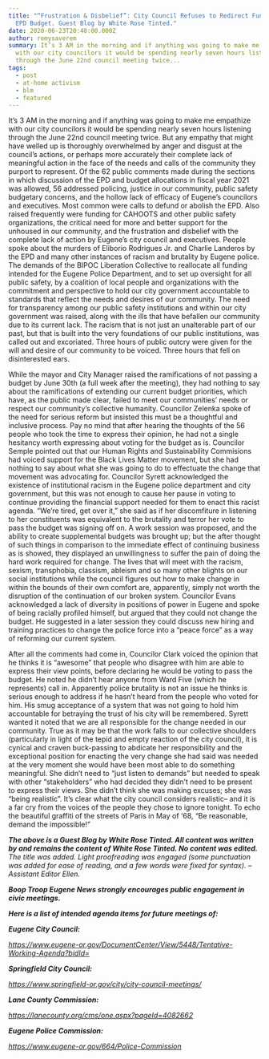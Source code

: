 ```yaml
---
title: "“Frustration & Disbelief”: City Council Refuses to Redirect Funds from
  EPD Budget. Guest Blog by White Rose Tinted."
date: 2020-06-23T20:48:00.000Z
author: remysaverem
summary: It’s 3 AM in the morning and if anything was going to make me empathize
  with our city councilors it would be spending nearly seven hours listening
  through the June 22nd council meeting twice...
tags:
  - post
  - at-home activism
  - blm
  - featured
---
```

<!--StartFragment-->

It’s 3 AM in the morning and if anything was going to make me empathize with our city councilors it would be spending nearly seven hours listening through the June 22nd council meeting twice. But any empathy that might have welled up is thoroughly overwhelmed by anger and disgust at the council’s actions, or perhaps more accurately their complete lack of meaningful action in the face of the needs and calls of the community they purport to represent. Of the 62 public comments made during the sections in which discussion of the EPD and budget allocations in fiscal year 2021 was allowed, 56 addressed policing, justice in our community, public safety budgetary concerns, and the hollow lack of efficacy of Eugene’s councilors and executives. Most common were calls to defund or abolish the EPD. Also raised frequently were funding for CAHOOTS and other public safety organizations, the critical need for more and better support for the unhoused in our community, and the frustration and disbelief with the complete lack of action by Eugene’s city council and executives. People spoke about the murders of Eliborio Rodrigues Jr. and Charlie Landeros by the EPD and many other instances of racism and brutality by Eugene police. The demands of the BIPOC Liberation Collective to reallocate all funding intended for the Eugene Police Department, and to set up oversight for all public safety, by a coalition of local people and organizations with the commitment and perspective to hold our city government accountable to standards that reflect the needs and desires of our community. The need for transparency among our public safety institutions and within our city government was raised, along with the ills that have befallen our community due to its current lack. The racism that is not just an unalterable part of our past, but that is built into the very foundations of our public institutions, was called out and excoriated. Three hours of public outcry were given for the will and desire of our community to be voiced. Three hours that fell on disinterested ears.



While the mayor and City Manager raised the ramifications of not passing a budget by June 30th (a full week after the meeting), they had nothing to say about the ramifications of extending our current budget priorities, which have, as the public made clear, failed to meet our communities’ needs or respect our community’s collective humanity. Councilor Zelenka spoke of the need for serious reform but insisted this must be a thoughtful and inclusive process. Pay no mind that after hearing the thoughts of the 56 people who took the time to express their opinion, he had not a single hesitancy worth expressing about voting for the budget as is. Councilor Semple pointed out that our Human Rights and Sustainability Commisions had voiced support for the Black Lives Matter movement, but she had nothing to say about what she was going to do to effectuate the change that movement was advocating for. Councilor Syrett acknowledged the existence of institutional racism in the Eugene police department and city government, but this was not enough to cause her pause in voting to continue providing the financial support needed for them to enact this racist agenda. “We’re tired, get over it,” she said as if her discomfiture in listening to her constituents was equivalent to the brutality and terror her vote to pass the budget was signing off on. A work session was proposed, and the ability to create supplemental budgets was brought up; but the after thought of such things in comparison to the immediate effect of continuing business as is showed, they displayed an unwillingness to suffer the pain of doing the hard work required for change. The lives that will meet with the racism, sexism, transphobia, classism, ableism and so many other blights on our social institutions while the council figures out how to make change in within the bounds of their own comfort are, apparently, simply not worth the disruption of the continuation of our broken system. Councilor Evans acknowledged a lack of diversity in positions of power in Eugene and spoke of being racially profiled himself, but argued that they could not change the budget. He suggested in a later session they could discuss new hiring and training practices to change the police force into a “peace force” as a way of reforming our current system.



After all the comments had come in, Councilor Clark voiced the opinion that he thinks it is “awesome” that people who disagree with him are able to express their view points, before declaring he would be voting to pass the budget. He noted he didn’t hear anyone from Ward Five (which he represents) call in. Apparently police brutality is not an issue he thinks is serious enough to address if he hasn’t heard from the people who voted for him. His smug acceptance of a system that was not going to hold him accountable for betraying the trust of his city will be remembered. Syrett wanted it noted that we are all responsible for the change needed in our community. True as it may be that the work falls to our collective shoulders (particularly in light of the tepid and empty reaction of the city council), it is cynical and craven buck-passing to abdicate her responsibility and the exceptional position for enacting the very change she had said was needed at the very moment she would have been most able to do something meaningful. She didn’t need to “just listen to demands” but needed to speak with other “stakeholders” who had decided they didn’t need to be present to express their views. She didn’t think she was making excuses; she was “being realistic”. It’s clear what the city council considers realistic– and it is a far cry from the voices of the people they chose to ignore tonight. To echo the beautiful graffiti of the streets of Paris in May of ‘68, “Be reasonable, demand the impossible!”

***The above is a Guest Blog by White Rose Tinted. All content was written by and remains the content of White Rose Tinted. No content was edited.** The title was added. Light proofreading was engaged (some punctuation was added for ease of reading, and a few words were fixed for syntax). –Assistant Editor Ellen.*

***Boop Troop Eugene News strongly encourages public engagement in civic meetings.***

***Here is a list of intended agenda items for future meetings of:***

***Eugene City Council:***

*<https://www.eugene-or.gov/DocumentCenter/View/5448/Tentative-Working-Agenda?bidId=>*

***Springfield City Council:***

*<https://www.springfield-or.gov/city/city-council-meetings/>*

***Lane County Commission:***

*<https://lanecounty.org/cms/one.aspx?pageId=4082662>*

***Eugene Police Commission:***

*<https://www.eugene-or.gov/664/Police-Commission>*

<!--EndFragment-->